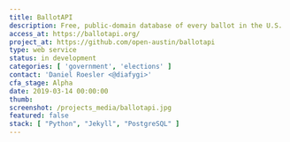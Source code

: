 ```yaml
---
title: BallotAPI
description: Free, public-domain database of every ballot in the U.S.
access_at: https://ballotapi.org/
project_at: https://github.com/open-austin/ballotapi
type: web service
status: in development
categories: [ 'government', 'elections' ]
contact: 'Daniel Roesler <@diafygi>'
cfa_stage: Alpha
date: 2019-03-14 00:00:00
thumb:
screenshot: /projects_media/ballotapi.jpg
featured: false
stack: [ "Python", "Jekyll", "PostgreSQL" ]
---
```

